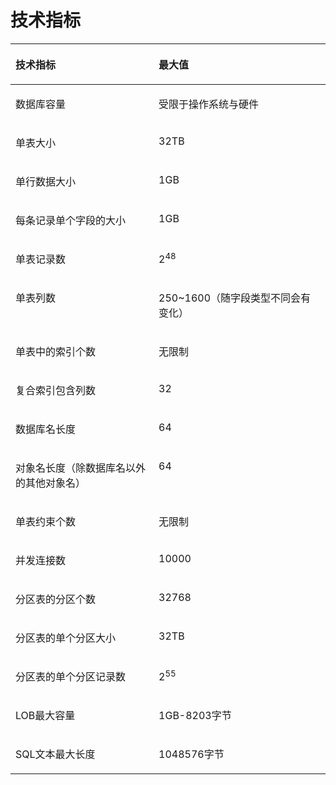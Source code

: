 # 技术指标<a name="ZH-CN_CONCEPT_0251307862"></a>

<a name="zh-cn_concept_0238166180_table1754017521578"></a>
<table><thead align="left"><tr id="zh-cn_concept_0238166180_row1670414521273"><th class="cellrowborder" valign="top" width="45.45%" id="mcps1.1.3.1.1"><p id="zh-cn_concept_0238166180_p670412521175"><a name="zh-cn_concept_0238166180_p670412521175"></a><a name="zh-cn_concept_0238166180_p670412521175"></a>技术指标</p>
</th>
<th class="cellrowborder" valign="top" width="54.55%" id="mcps1.1.3.1.2"><p id="zh-cn_concept_0238166180_p97045527715"><a name="zh-cn_concept_0238166180_p97045527715"></a><a name="zh-cn_concept_0238166180_p97045527715"></a>最大值</p>
</th>
</tr>
</thead>
<tbody><tr id="zh-cn_concept_0238166180_row1070410521572"><td class="cellrowborder" valign="top" width="45.45%" headers="mcps1.1.3.1.1 "><p id="zh-cn_concept_0238166180_p1970495212710"><a name="zh-cn_concept_0238166180_p1970495212710"></a><a name="zh-cn_concept_0238166180_p1970495212710"></a>数据库容量</p>
</td>
<td class="cellrowborder" valign="top" width="54.55%" headers="mcps1.1.3.1.2 "><p id="zh-cn_concept_0238166180_p197917212817"><a name="zh-cn_concept_0238166180_p197917212817"></a><a name="zh-cn_concept_0238166180_p197917212817"></a>受限于操作系统与硬件</p>
</td>
</tr>
<tr id="zh-cn_concept_0238166180_row107042527712"><td class="cellrowborder" valign="top" width="45.45%" headers="mcps1.1.3.1.1 "><p id="zh-cn_concept_0238166180_p197051525715"><a name="zh-cn_concept_0238166180_p197051525715"></a><a name="zh-cn_concept_0238166180_p197051525715"></a>单表大小</p>
</td>
<td class="cellrowborder" valign="top" width="54.55%" headers="mcps1.1.3.1.2 "><p id="zh-cn_concept_0238166180_p77881428815"><a name="zh-cn_concept_0238166180_p77881428815"></a><a name="zh-cn_concept_0238166180_p77881428815"></a>32TB</p>
</td>
</tr>
<tr id="zh-cn_concept_0238166180_row27051852873"><td class="cellrowborder" valign="top" width="45.45%" headers="mcps1.1.3.1.1 "><p id="zh-cn_concept_0238166180_p12705952579"><a name="zh-cn_concept_0238166180_p12705952579"></a><a name="zh-cn_concept_0238166180_p12705952579"></a>单行数据大小</p>
</td>
<td class="cellrowborder" valign="top" width="54.55%" headers="mcps1.1.3.1.2 "><p id="zh-cn_concept_0238166180_p67871128811"><a name="zh-cn_concept_0238166180_p67871128811"></a><a name="zh-cn_concept_0238166180_p67871128811"></a>1GB</p>
</td>
</tr>
<tr id="zh-cn_concept_0238166180_row16705352078"><td class="cellrowborder" valign="top" width="45.45%" headers="mcps1.1.3.1.1 "><p id="zh-cn_concept_0238166180_p10705185212719"><a name="zh-cn_concept_0238166180_p10705185212719"></a><a name="zh-cn_concept_0238166180_p10705185212719"></a>每条记录单个字段的大小</p>
</td>
<td class="cellrowborder" valign="top" width="54.55%" headers="mcps1.1.3.1.2 "><p id="zh-cn_concept_0238166180_p9787112189"><a name="zh-cn_concept_0238166180_p9787112189"></a><a name="zh-cn_concept_0238166180_p9787112189"></a>1GB</p>
</td>
</tr>
<tr id="zh-cn_concept_0238166180_row37051523715"><td class="cellrowborder" valign="top" width="45.45%" headers="mcps1.1.3.1.1 "><p id="zh-cn_concept_0238166180_p17052521878"><a name="zh-cn_concept_0238166180_p17052521878"></a><a name="zh-cn_concept_0238166180_p17052521878"></a>单表记录数</p>
</td>
<td class="cellrowborder" valign="top" width="54.55%" headers="mcps1.1.3.1.2 "><p id="zh-cn_concept_0238166180_p147867217811"><a name="zh-cn_concept_0238166180_p147867217811"></a><a name="zh-cn_concept_0238166180_p147867217811"></a>2<sup id="zh-cn_topic_0237080616_zh-cn_topic_0231764304_sup2027843914407"><a name="zh-cn_topic_0237080616_zh-cn_topic_0231764304_sup2027843914407"></a><a name="zh-cn_topic_0237080616_zh-cn_topic_0231764304_sup2027843914407"></a>48</sup></p>
</td>
</tr>
<tr id="zh-cn_concept_0238166180_row207053521372"><td class="cellrowborder" valign="top" width="45.45%" headers="mcps1.1.3.1.1 "><p id="zh-cn_concept_0238166180_p167056521372"><a name="zh-cn_concept_0238166180_p167056521372"></a><a name="zh-cn_concept_0238166180_p167056521372"></a>单表列数</p>
</td>
<td class="cellrowborder" valign="top" width="54.55%" headers="mcps1.1.3.1.2 "><p id="zh-cn_concept_0238166180_p97851826812"><a name="zh-cn_concept_0238166180_p97851826812"></a><a name="zh-cn_concept_0238166180_p97851826812"></a>250~1600（随字段类型不同会有变化）</p>
</td>
</tr>
<tr id="zh-cn_concept_0238166180_row14705552874"><td class="cellrowborder" valign="top" width="45.45%" headers="mcps1.1.3.1.1 "><p id="zh-cn_concept_0238166180_p5705105217714"><a name="zh-cn_concept_0238166180_p5705105217714"></a><a name="zh-cn_concept_0238166180_p5705105217714"></a>单表中的索引个数</p>
</td>
<td class="cellrowborder" valign="top" width="54.55%" headers="mcps1.1.3.1.2 "><p id="zh-cn_concept_0238166180_p878411212814"><a name="zh-cn_concept_0238166180_p878411212814"></a><a name="zh-cn_concept_0238166180_p878411212814"></a>无限制</p>
</td>
</tr>
<tr id="zh-cn_concept_0238166180_row16705145216710"><td class="cellrowborder" valign="top" width="45.45%" headers="mcps1.1.3.1.1 "><p id="zh-cn_concept_0238166180_p97054521717"><a name="zh-cn_concept_0238166180_p97054521717"></a><a name="zh-cn_concept_0238166180_p97054521717"></a>复合索引包含列数</p>
</td>
<td class="cellrowborder" valign="top" width="54.55%" headers="mcps1.1.3.1.2 "><p id="zh-cn_topic_0237080616_zh-cn_topic_0231764304_zh-cn_topic_0059777844_a4a77701682dc4415ab9ac34d18884cad"><a name="zh-cn_topic_0237080616_zh-cn_topic_0231764304_zh-cn_topic_0059777844_a4a77701682dc4415ab9ac34d18884cad"></a><a name="zh-cn_topic_0237080616_zh-cn_topic_0231764304_zh-cn_topic_0059777844_a4a77701682dc4415ab9ac34d18884cad"></a>32</p>
</td>
</tr>
<tr id="zh-cn_concept_0238166180_row1470516521975"><td class="cellrowborder" valign="top" width="45.45%" headers="mcps1.1.3.1.1 "><p id="zh-cn_concept_0238166180_p1470519520719"><a name="zh-cn_concept_0238166180_p1470519520719"></a><a name="zh-cn_concept_0238166180_p1470519520719"></a>数据库名长度</p>
</td>
<td class="cellrowborder" valign="top" width="54.55%" headers="mcps1.1.3.1.2 "><p id="zh-cn_concept_0238166180_p9782927820"><a name="zh-cn_concept_0238166180_p9782927820"></a><a name="zh-cn_concept_0238166180_p9782927820"></a>64</p>
</td>
</tr>
<tr id="zh-cn_concept_0238166180_row14706195217717"><td class="cellrowborder" valign="top" width="45.45%" headers="mcps1.1.3.1.1 "><p id="zh-cn_concept_0238166180_p11706115220714"><a name="zh-cn_concept_0238166180_p11706115220714"></a><a name="zh-cn_concept_0238166180_p11706115220714"></a>对象名长度（除数据库名以外的其他对象名）</p>
</td>
<td class="cellrowborder" valign="top" width="54.55%" headers="mcps1.1.3.1.2 "><p id="zh-cn_concept_0238166180_p187812219815"><a name="zh-cn_concept_0238166180_p187812219815"></a><a name="zh-cn_concept_0238166180_p187812219815"></a>64</p>
</td>
</tr>
<tr id="zh-cn_concept_0238166180_row1070625212710"><td class="cellrowborder" valign="top" width="45.45%" headers="mcps1.1.3.1.1 "><p id="zh-cn_concept_0238166180_p10706352575"><a name="zh-cn_concept_0238166180_p10706352575"></a><a name="zh-cn_concept_0238166180_p10706352575"></a>单表约束个数</p>
</td>
<td class="cellrowborder" valign="top" width="54.55%" headers="mcps1.1.3.1.2 "><p id="zh-cn_concept_0238166180_p5780421818"><a name="zh-cn_concept_0238166180_p5780421818"></a><a name="zh-cn_concept_0238166180_p5780421818"></a>无限制</p>
</td>
</tr>
<tr id="zh-cn_concept_0238166180_row9706205217717"><td class="cellrowborder" valign="top" width="45.45%" headers="mcps1.1.3.1.1 "><p id="zh-cn_concept_0238166180_p17706155210716"><a name="zh-cn_concept_0238166180_p17706155210716"></a><a name="zh-cn_concept_0238166180_p17706155210716"></a>并发连接数</p>
</td>
<td class="cellrowborder" valign="top" width="54.55%" headers="mcps1.1.3.1.2 "><p id="zh-cn_concept_0238166180_p97801021186"><a name="zh-cn_concept_0238166180_p97801021186"></a><a name="zh-cn_concept_0238166180_p97801021186"></a>10000</p>
</td>
</tr>
<tr id="zh-cn_concept_0238166180_row4706552671"><td class="cellrowborder" valign="top" width="45.45%" headers="mcps1.1.3.1.1 "><p id="zh-cn_concept_0238166180_p9706552878"><a name="zh-cn_concept_0238166180_p9706552878"></a><a name="zh-cn_concept_0238166180_p9706552878"></a>分区表的分区个数</p>
</td>
<td class="cellrowborder" valign="top" width="54.55%" headers="mcps1.1.3.1.2 "><p id="zh-cn_topic_0237080616_zh-cn_topic_0231764304_p1790591317132"><a name="zh-cn_topic_0237080616_zh-cn_topic_0231764304_p1790591317132"></a><a name="zh-cn_topic_0237080616_zh-cn_topic_0231764304_p1790591317132"></a>32768</p>
</td>
</tr>
<tr id="zh-cn_concept_0238166180_row870618521574"><td class="cellrowborder" valign="top" width="45.45%" headers="mcps1.1.3.1.1 "><p id="zh-cn_concept_0238166180_p870615529719"><a name="zh-cn_concept_0238166180_p870615529719"></a><a name="zh-cn_concept_0238166180_p870615529719"></a>分区表的单个分区大小</p>
</td>
<td class="cellrowborder" valign="top" width="54.55%" headers="mcps1.1.3.1.2 "><p id="zh-cn_topic_0237080616_zh-cn_topic_0231764304_p114492351315"><a name="zh-cn_topic_0237080616_zh-cn_topic_0231764304_p114492351315"></a><a name="zh-cn_topic_0237080616_zh-cn_topic_0231764304_p114492351315"></a>32TB</p>
</td>
</tr>
<tr id="zh-cn_concept_0238166180_row1706125217716"><td class="cellrowborder" valign="top" width="45.45%" headers="mcps1.1.3.1.1 "><p id="zh-cn_concept_0238166180_p870635210713"><a name="zh-cn_concept_0238166180_p870635210713"></a><a name="zh-cn_concept_0238166180_p870635210713"></a>分区表的单个分区记录数</p>
</td>
<td class="cellrowborder" valign="top" width="54.55%" headers="mcps1.1.3.1.2 "><p id="zh-cn_topic_0237080616_zh-cn_topic_0231764304_p82678311136"><a name="zh-cn_topic_0237080616_zh-cn_topic_0231764304_p82678311136"></a><a name="zh-cn_topic_0237080616_zh-cn_topic_0231764304_p82678311136"></a>2<sup id="zh-cn_topic_0237080616_zh-cn_topic_0231764304_sup1413423352315"><a name="zh-cn_topic_0237080616_zh-cn_topic_0231764304_sup1413423352315"></a><a name="zh-cn_topic_0237080616_zh-cn_topic_0231764304_sup1413423352315"></a>55</sup></p>
</td>
</tr>
<tr id="zh-cn_concept_0238166180_row1470610523710"><td class="cellrowborder" valign="top" width="45.45%" headers="mcps1.1.3.1.1 "><p id="zh-cn_concept_0238166180_p8706952778"><a name="zh-cn_concept_0238166180_p8706952778"></a><a name="zh-cn_concept_0238166180_p8706952778"></a>LOB最大容量</p>
</td>
<td class="cellrowborder" valign="top" width="54.55%" headers="mcps1.1.3.1.2 "><p id="zh-cn_concept_0238166180_p1977662880"><a name="zh-cn_concept_0238166180_p1977662880"></a><a name="zh-cn_concept_0238166180_p1977662880"></a>1GB-8203字节</p>
</td>
</tr>
<tr id="zh-cn_concept_0238166180_row147075525714"><td class="cellrowborder" valign="top" width="45.45%" headers="mcps1.1.3.1.1 "><p id="zh-cn_concept_0238166180_p4707165218719"><a name="zh-cn_concept_0238166180_p4707165218719"></a><a name="zh-cn_concept_0238166180_p4707165218719"></a>SQL文本最大长度</p>
</td>
<td class="cellrowborder" valign="top" width="54.55%" headers="mcps1.1.3.1.2 "><p id="zh-cn_concept_0238166180_p77741721186"><a name="zh-cn_concept_0238166180_p77741721186"></a><a name="zh-cn_concept_0238166180_p77741721186"></a>1048576字节</p>
</td>
</tr>
</tbody>
</table>


